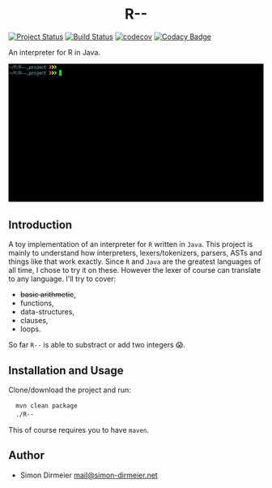 <h1 align="center"> R-- </h1>

[![Project Status](http://www.repostatus.org/badges/latest/wip.svg)](http://www.repostatus.org/#wip)
[![Build Status](https://travis-ci.org/dirmeier/R--.svg?branch=master)](https://travis-ci.org/dirmeier/R--)
[![codecov](https://codecov.io/gh/dirmeier/R--/branch/master/graph/badge.svg)](https://codecov.io/gh/dirmeier/R--)
[![Codacy Badge](https://api.codacy.com/project/badge/Grade/14653f9754cb40408ad614b305fb0c5d)](https://www.codacy.com/app/simon-dirmeier/R--?utm_source=github.com&amp;utm_medium=referral&amp;utm_content=dirmeier/R--&amp;utm_campaign=Badge_Grade)

An interpreter for R in Java.

![R--](https://github.com/dirmeier/R--/blob/master/_fig/demo.gif "R--")

## Introduction

A toy implementation of an interpreter for `R` written in `Java`. This project is mainly to understand how interpreters, lexers/tokenizers, parsers, ASTs and things like that work exactly. Since `R` and `Java` are the greatest languages of all time, I chose to try it on these. However the lexer of course can translate to any language. I'll try to cover:

* <strike>basic arithmetic</strike>,
* functions,
* data-structures,
* clauses,
* loops.

So far `R--` is able to substract or add two integers :scream:.

## Installation and Usage

Clone/download the project and run:

```sh
  mvn clean package
  ./R--
```

This of course requires you to have `maven`.

## Author

* Simon Dirmeier <a href="mailto:mail@simon-dirmeier.net">mail@simon-dirmeier.net</a>
